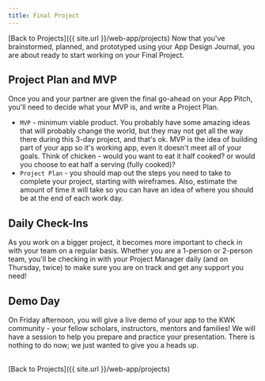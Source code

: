 ```yaml
---
title: Final Project
---
```


[Back to Projects]({{ site.url }}/web-app/projects)
Now that you've brainstormed, planned, and prototyped using your App Design Journal, you are about ready to start working on your Final Project.

## Project Plan and MVP

Once you and your partner are given the final go-ahead on your App Pitch, you'll need to decide what your MVP is, and write a Project Plan.

- `MVP` - minimum viable product. You probably have some amazing ideas that will probably change the world, but they may not get all the way there during this 3-day project, and that's ok. MVP is the idea of building part of your app so it's working app, even it doesn't meet all of your goals. Think of chicken - would you want to eat it half cooked? or would you choose to eat half a serving (fully cooked)?
- `Project Plan` - you should map out the steps you need to take to complete your project, starting with wireframes. Also, estimate the amount of time it will take so you can have an idea of where you should be at the end of each work day.

## Daily Check-Ins

As you work on a bigger project, it becomes more important to check in with your team on a regular basis. Whether you are a 1-person or 2-person team, you'll be checking in with your Project Manager daily (and on Thursday, twice) to make sure you are on track and get any support you need!

## Demo Day

On Friday afternoon, you will give a live demo of your app to the KWK community - your fellow scholars, instructors, mentors and families! We will have a session to help you prepare and practice your presentation. There is nothing to do now; we just wanted to give you a heads up.

<br>
[Back to Projects]({{ site.url }}/web-app/projects)
